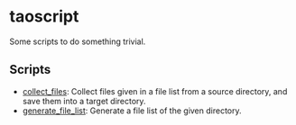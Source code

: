 # taoscript
Some scripts to do something trivial.

## Scripts

- [collect_files](collect_files): Collect files given in a file list from a source directory, and save them into a target directory.
- [generate_file_list](generate_file_list): Generate a file list of the given directory.